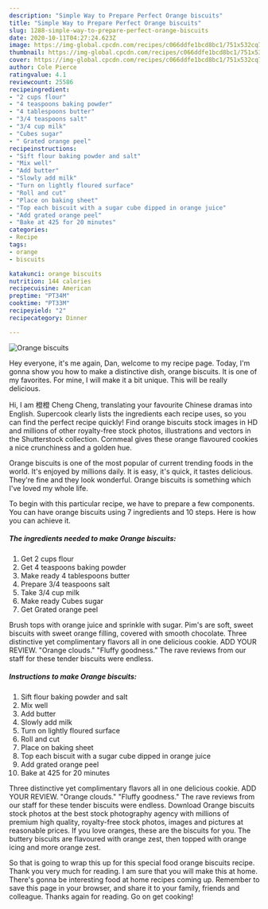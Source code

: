 ```yaml
---
description: "Simple Way to Prepare Perfect Orange biscuits"
title: "Simple Way to Prepare Perfect Orange biscuits"
slug: 1288-simple-way-to-prepare-perfect-orange-biscuits
date: 2020-10-11T04:27:24.623Z
image: https://img-global.cpcdn.com/recipes/c066ddfe1bcd8bc1/751x532cq70/orange-biscuits-recipe-main-photo.jpg
thumbnail: https://img-global.cpcdn.com/recipes/c066ddfe1bcd8bc1/751x532cq70/orange-biscuits-recipe-main-photo.jpg
cover: https://img-global.cpcdn.com/recipes/c066ddfe1bcd8bc1/751x532cq70/orange-biscuits-recipe-main-photo.jpg
author: Cole Pierce
ratingvalue: 4.1
reviewcount: 25586
recipeingredient:
- "2 cups flour"
- "4 teaspoons baking powder"
- "4 tablespoons butter"
- "3/4 teaspoons salt"
- "3/4 cup milk"
- "Cubes sugar"
- " Grated orange peel"
recipeinstructions:
- "Sift flour baking powder and salt"
- "Mix well"
- "Add butter"
- "Slowly add milk"
- "Turn on lightly floured surface"
- "Roll and cut"
- "Place on baking sheet"
- "Top each biscuit with a sugar cube dipped in orange juice"
- "Add grated orange peel"
- "Bake at 425 for 20 minutes"
categories:
- Recipe
tags:
- orange
- biscuits

katakunci: orange biscuits 
nutrition: 144 calories
recipecuisine: American
preptime: "PT34M"
cooktime: "PT33M"
recipeyield: "2"
recipecategory: Dinner

---
```



![Orange biscuits](https://img-global.cpcdn.com/recipes/c066ddfe1bcd8bc1/751x532cq70/orange-biscuits-recipe-main-photo.jpg)

Hey everyone, it's me again, Dan, welcome to my recipe page. Today, I'm gonna show you how to make a distinctive dish, orange biscuits. It is one of my favorites. For mine, I will make it a bit unique. This will be really delicious.

Hi, I am 橙橙 Cheng Cheng, translating your favourite Chinese dramas into English. Supercook clearly lists the ingredients each recipe uses, so you can find the perfect recipe quickly! Find orange biscuits stock images in HD and millions of other royalty-free stock photos, illustrations and vectors in the Shutterstock collection. Cornmeal gives these orange flavoured cookies a nice crunchiness and a golden hue.

Orange biscuits is one of the most popular of current trending foods in the world. It's enjoyed by millions daily. It is easy, it's quick, it tastes delicious. They're fine and they look wonderful. Orange biscuits is something which I've loved my whole life.


To begin with this particular recipe, we have to prepare a few components. You can have orange biscuits using 7 ingredients and 10 steps. Here is how you can achieve it.

<!--inarticleads1-->

##### The ingredients needed to make Orange biscuits:

1. Get 2 cups flour
1. Get 4 teaspoons baking powder
1. Make ready 4 tablespoons butter
1. Prepare 3/4 teaspoons salt
1. Take 3/4 cup milk
1. Make ready Cubes sugar
1. Get  Grated orange peel


Brush tops with orange juice and sprinkle with sugar. Pim&#39;s are soft, sweet biscuits with sweet orange filling, covered with smooth chocolate. Three distinctive yet complimentary flavors all in one delicious cookie. ADD YOUR REVIEW. &#34;Orange clouds.&#34; &#34;Fluffy goodness.&#34; The rave reviews from our staff for these tender biscuits were endless. 

<!--inarticleads2-->

##### Instructions to make Orange biscuits:

1. Sift flour baking powder and salt
1. Mix well
1. Add butter
1. Slowly add milk
1. Turn on lightly floured surface
1. Roll and cut
1. Place on baking sheet
1. Top each biscuit with a sugar cube dipped in orange juice
1. Add grated orange peel
1. Bake at 425 for 20 minutes


Three distinctive yet complimentary flavors all in one delicious cookie. ADD YOUR REVIEW. &#34;Orange clouds.&#34; &#34;Fluffy goodness.&#34; The rave reviews from our staff for these tender biscuits were endless. Download Orange biscuits stock photos at the best stock photography agency with millions of premium high quality, royalty-free stock photos, images and pictures at reasonable prices. If you love oranges, these are the biscuits for you. The buttery biscuits are flavoured with orange zest, then topped with orange icing and more orange zest. 

So that is going to wrap this up for this special food orange biscuits recipe. Thank you very much for reading. I am sure that you will make this at home. There's gonna be interesting food at home recipes coming up. Remember to save this page in your browser, and share it to your family, friends and colleague. Thanks again for reading. Go on get cooking!
